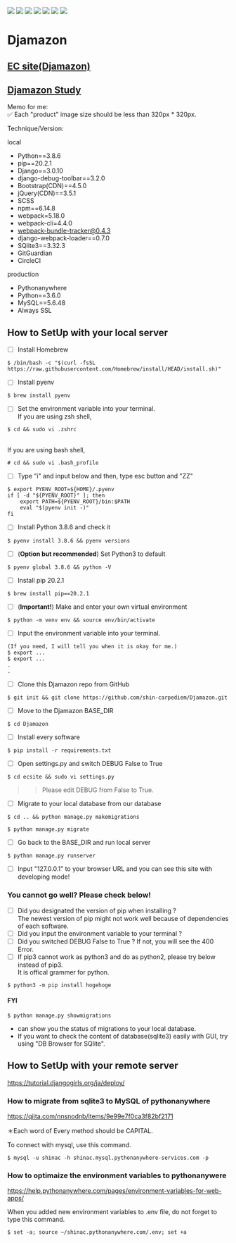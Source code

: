 <img src="https://img.shields.io/badge/-Django-092E20.svg?logo=django&style=flat"> <img src="https://img.shields.io/badge/-Bootstrap-563D7C.svg?logo=bootstrap&style=flat">  <img src="https://img.shields.io/badge/-MySQL-4479A1.svg?logo=mysql&style=flat"> <img src="https://img.shields.io/badge/-Linux-6C6694.svg?logo=linux&style=flat"> <img src="https://img.shields.io/badge/-Sass-CC6699.svg?logo=sass&style=flat"> <img src="https://img.shields.io/badge/-Webpack-8DD6F9.svg?logo=webpack&style=flat"> <img src="https://img.shields.io/badge/-CircleCI-343434.svg?logo=circleci&style=flat">

# Djamazon

## [EC site(Djamazon)](https://shinac.pythonanywhere.com/)
## [Djamazon Study](https://shinac.pythonanywhere.com/study)

Memo for me:\
✅ Each "product" image size should be less than 320px \* 320px.

Technique/Version:

local
- Python==3.8.6
- pip==20.2.1
- Django==3.0.10
- django-debug-toolbar==3.2.0
- Bootstrap(CDN)==4.5.0
- jQuery(CDN)==3.5.1
- SCSS
- npm==6.14.8
- webpack=5.18.0
- webpack-cli=4.4.0
- webpack-bundle-tracker@0.4.3
- django-webpack-loader==0.7.0
- SQlite3==3.32.3
- GitGuardian
- CircleCI

production
- Pythonanywhere
- Python==3.6.0
- MySQL==5.6.48
- Always SSL

## How to SetUp with your local server

- [ ] Install Homebrew

```
$ /bin/bash -c "$(curl -fsSL https://raw.githubusercontent.com/Homebrew/install/HEAD/install.sh)"
```

- [ ] Install pyenv

```
$ brew install pyenv
```

- [ ] Set the environment variable into your terminal.\
       If you are using zsh shell,

```
$ cd && sudo vi .zshrc
```

\
 If you are using bash shell,

```
# cd && sudo vi .bash_profile
```

- [ ] Type "i" and input below and then, type esc button and "ZZ"

```
$ export PYENV_ROOT=${HOME}/.pyenv
if [ -d "${PYENV_ROOT}" ]; then
    export PATH=${PYENV_ROOT}/bin:$PATH
    eval "$(pyenv init -)"
fi
```

- [ ] Install Python 3.8.6 and check it

```
$ pyenv install 3.8.6 && pyenv versions
```

- [ ] \(**Option but recommended**) Set Python3 to default

```
$ pyenv global 3.8.6 && python -V
```

- [ ] Install pip 20.2.1

```
$ brew install pip==20.2.1
```

- [ ] \(**Important!**) Make and enter your own virtual environment

```
$ python -m venv env && source env/bin/activate
```

- [ ] Input the environment variable into your terminal.

```
(If you need, I will tell you when it is okay for me.)
$ export ...
$ export ...
.
.
```

- [ ] Clone this Djamazon repo from GitHub

```
$ git init && git clone https://github.com/shin-carpediem/Djamazon.git
```

- [ ] Move to the Djamazon BASE_DIR

```
$ cd Djamazon
```

- [ ] Install every software

```
$ pip install -r requirements.txt
```

- [ ] Open settings.py and switch DEBUG False to True

```
$ cd ecsite && sudo vi settings.py
```

> > Please edit DEBUG from False to True.

- [ ] Migrate to your local database from our database

```
$ cd .. && python manage.py makemigrations
```

```
$ python manage.py migrate
```

- [ ] Go back to the BASE_DIR and run local server

```
$ python manage.py runserver
```

- [ ] Input "127.0.0.1" to your browser URL and you can see this site with developing mode!

### You cannot go well? Please check below!

- [ ] Did you designated the version of pip when installing ?\
       The newest version of pip might not work well because of dependencies of each software.
- [ ] Did you input the environment variable to your terminal ?
- [ ] Did you switched DEBUG False to True ? If not, you will see the 400 Error.
- [ ] If pip3 cannot work as python3 and do as python2, please try below instead of pip3.\
       It is offical grammer for python.

```
$ python3 -m pip install hogehoge
```

#### FYI

```
$ python manage.py showmigrations
```

- can show you the status of migrations to your local database.
- If you want to check the content of database(sqlite3) easily with GUI, try using "DB Browser for SQlite".

## How to SetUp with your remote server

https://tutorial.djangogirls.org/ja/deploy/

### How to migrate from sqlite3 to MySQL of pythonanywhere

https://qiita.com/nnsnodnb/items/9e99e7f0ca3f82bf2171

＊Each word of Every method should be CAPITAL.

To connect with mysql, use this command.

```
$ mysql -u shinac -h shinac.mysql.pythonanywhere-services.com -p
```

### How to optimaize the environment variables to pythonanywere

https://help.pythonanywhere.com/pages/environment-variables-for-web-apps/

When you added new environment variables to .env file, do not forget to type this command.

```
$ set -a; source ~/shinac.pythonanywhere.com/.env; set +a
```
